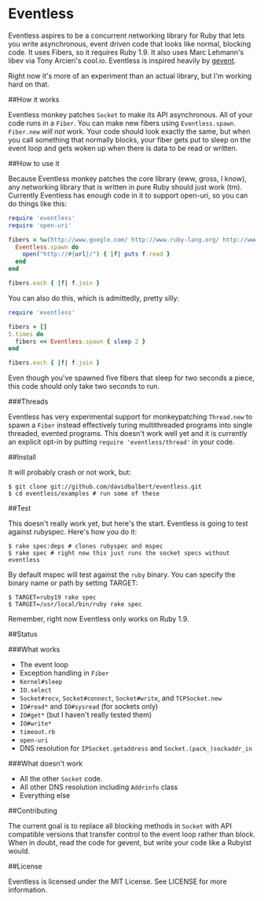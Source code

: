 Eventless
=========

Eventless aspires to be a concurrent networking library for Ruby that lets you write asynchronous, event driven code that looks like normal, blocking code. It uses Fibers, so it requires Ruby 1.9. It also uses Marc Lehmann's libev via Tony Arcieri's cool.io. Eventless is inspired heavily by [gevent](http://gevent.org).

Right now it's more of an experiment than an actual library, but I'm working hard on that.

##How it works

Eventless monkey patches `Socket` to make its API asynchronous. All of your code runs in a `Fiber`. You can make new fibers using `Eventless.spawn`. `Fiber.new` _will not_ work. Your code should look exactly the same, but when you call something that normally blocks, your fiber gets put to sleep on the event loop and gets woken up when there is data to be read or written.

##How to use it

Because Eventless monkey patches the core library (eww, gross, I know), any networking library that is written in pure Ruby should just work (tm). Currently Eventless has enough code in it to support open-uri, so you can do things like this:

```ruby
require 'eventless'
require 'open-uri'

fibers = %w(http://www.google.com/ http://www.ruby-lang.org/ http://www.github.com/).map do |url|
  Eventless.spawn do
    open("http://#{url}/") { |f| puts f.read }
  end
end

fibers.each { |f| f.join }
```

You can also do this, which is admittedly, pretty silly:

```ruby
require 'eventless'

fibers = []
5.times do
  fibers << Eventless.spawn { sleep 2 }
end

fibers.each { |f| f.join }
```

Even though you've spawned five fibers that sleep for two seconds a piece, this code should only take two seconds to run.

###Threads

Eventless has very experimental support for monkeypatching `Thread.new` to spawn a `Fiber` instead effectively turing multithreaded programs into single threaded, evented programs. This doesn't work well yet and it is currently an explicit opt-in by putting `require 'eventless/thread'` in your code.

##Install

It will probably crash or not work, but:

    $ git clone git://github.com/davidbalbert/eventless.git
    $ cd eventless/examples # run some of these

##Test

This doesn't really work yet, but here's the start. Eventless is going to test against rubyspec. Here's how you do it:

    $ rake spec:deps # clones rubyspec and mspec
    $ rake spec # right now this just runs the socket specs without eventless

By default mspec will test against the `ruby` binary. You can specify the binary name or path by setting TARGET:

    $ TARGET=ruby19 rake spec
    $ TARGET=/usr/local/bin/ruby rake spec

Remember, right now Eventless only works on Ruby 1.9.

##Status

###What works
- The event loop
- Exception handling in `Fiber`
- `Kernel#sleep`
- `IO.select`
- `Socket#recv`, `Socket#connect`, `Socket#write`, and `TCPSocket.new`
- `IO#read*` and `IO#sysread` (for sockets only)
- `IO#get*` (but I haven't really tested them)
- `IO#write*`
- `timeout.rb`
- `open-uri`
- DNS resolution for `IPSocket.getaddress` and `Socket.(pack_)sockaddr_in`

###What doesn't work
- All the other `Socket` code.
- All other DNS resolution including `Addrinfo` class
- Everything else

##Contributing

The current goal is to replace all blocking methods in `Socket` with API compatible versions that transfer control to the event loop rather than block. When in doubt, read the code for gevent, but write your code like a Rubyist would.

##License

Eventless is licensed under the MIT License. See LICENSE for more information.
